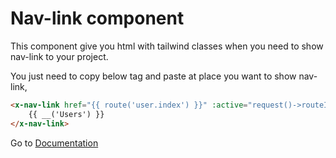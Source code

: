 # Nav-link component
This component give you html with tailwind classes when you need to show nav-link to your project.


You just need to copy below tag and paste at place you want to show nav-link,

```html
<x-nav-link href="{{ route('user.index') }}" :active="request()->routeIs('user.index')">
    {{ __('Users') }}
</x-nav-link>
```

Go to [Documentation](../README.md)
